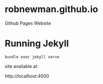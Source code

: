 robnewman.github.io
===================

Github Pages Website

Running Jekyll
==============

`bundle exec jekyll serve`

site available at:

http://localhost:4000
